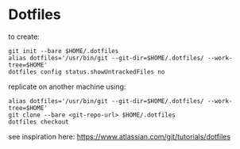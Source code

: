 # Dotfiles

to create:
```
git init --bare $HOME/.dotfiles
alias dotfiles='/usr/bin/git --git-dir=$HOME/.dotfiles/ --work-tree=$HOME'
dotfiles config status.showUntrackedFiles no
```
replicate on another machine using:
```
alias dotfiles='/usr/bin/git --git-dir=$HOME/.dotfiles/ --work-tree=$HOME'
git clone --bare <git-repo-url> $HOME/.dotfiles
dotfiles checkout
```

see inspiration here: https://www.atlassian.com/git/tutorials/dotfiles
